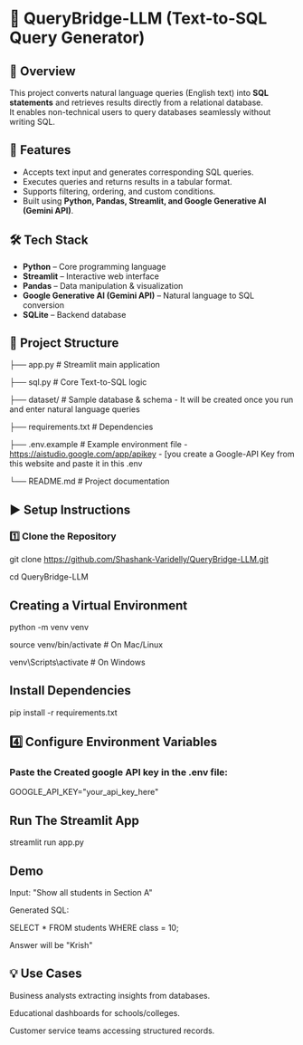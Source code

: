 # 📝 QueryBridge-LLM (Text-to-SQL Query Generator)  

## 🚀 Overview  
This project converts natural language queries (English text) into **SQL statements** and retrieves results directly from a relational database.  
It enables non-technical users to query databases seamlessly without writing SQL.  

## 🎯 Features  
- Accepts text input and generates corresponding SQL queries.  
- Executes queries and returns results in a tabular format.  
- Supports filtering, ordering, and custom conditions.  
- Built using **Python, Pandas, Streamlit, and Google Generative AI (Gemini API)**.  

## 🛠️ Tech Stack  
- **Python** – Core programming language  
- **Streamlit** – Interactive web interface  
- **Pandas** – Data manipulation & visualization  
- **Google Generative AI (Gemini API)** – Natural language to SQL conversion  
- **SQLite** – Backend database  

## 📂 Project Structure  
├── app.py # Streamlit main application

├── sql.py # Core Text-to-SQL logic

├── dataset/ # Sample database & schema - It will be created once you run and enter natural language queries

├── requirements.txt # Dependencies

├── .env.example # Example environment file - https://aistudio.google.com/app/apikey - [you create a Google-API Key from this website and paste it in this .env

└── README.md # Project documentation


## ▶️ Setup Instructions  

### 1️⃣ Clone the Repository  

git clone https://github.com/Shashank-Varidelly/QueryBridge-LLM.git

cd QueryBridge-LLM

## Creating a Virtual Environment

python -m venv venv

source venv/bin/activate   # On Mac/Linux

venv\Scripts\activate      # On Windows

## Install Dependencies

pip install -r requirements.txt

## 4️⃣ Configure Environment Variables

### Paste the Created google API key in the .env file:

GOOGLE_API_KEY="your_api_key_here"

## Run The Streamlit App

streamlit run app.py


## Demo

Input:
"Show all students in Section A"

Generated SQL:

SELECT * FROM students WHERE class = 10;


Answer will be "Krish"

## 💡 Use Cases

Business analysts extracting insights from databases.

Educational dashboards for schools/colleges.

Customer service teams accessing structured records.


